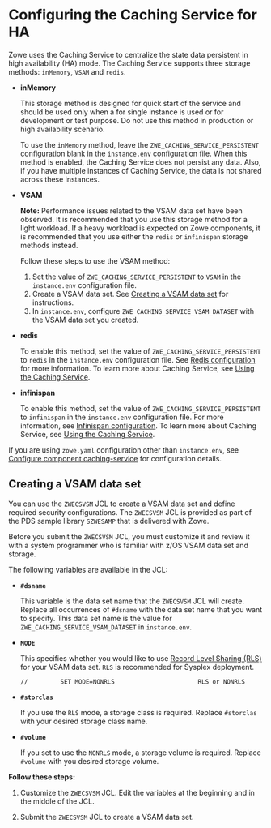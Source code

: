 # Configuring the Caching Service for HA

Zowe uses the Caching Service to centralize the state data persistent in high availability (HA) mode. The Caching Service supports three storage methods: `inMemory`, `VSAM` and `redis`.

- **inMemory** 
   
   This storage method is designed for quick start of the service and should be used only when a for single instance is used or for development or test purpose. Do not use this method in production or high availability scenario.
  
   To use the `inMemory` method, leave the `ZWE_CACHING_SERVICE_PERSISTENT` configuration blank in the `instance.env` configuration file. When this method is enabled, the Caching Service does not persist any data. Also, if you have multiple instances of Caching Service, the data is not shared across these instances.

- **VSAM**

  **Note:** Performance issues related to the VSAM data set have been observed. It is recommended that you use this storage method for a light workload. If a heavy workload is expected on Zowe components, it is recommended that you use either the `redis` or `infinispan` storage methods instead.

   Follow these steps to use the VSAM method:  
   1. Set the value of `ZWE_CACHING_SERVICE_PERSISTENT` to `VSAM` in the `instance.env` configuration file.
   2. Create a VSAM data set. See [Creating a VSAM data set](#creating-a-vsam-data-set) for instructions. 
   3. In `instance.env`, configure `ZWE_CACHING_SERVICE_VSAM_DATASET` with the VSAM data set you created.  

- **redis**

   To enable this method, set the value of `ZWE_CACHING_SERVICE_PERSISTENT` to `redis` in the `instance.env` configuration file. See [Redis configuration](../extend/extend-apiml/api-mediation-redis.md#redis-configuration) for more information. To learn more about Caching Service, see [Using the Caching Service](../extend/extend-apiml/api-mediation-caching-service.md).

- **infinispan**

  To enable this method, set the value of `ZWE_CACHING_SERVICE_PERSISTENT` to `infinispan` in the `instance.env` configuration file. For more information, see [Infinispan configuration](../extend/extend-apiml/api-mediation-infinispan.md#infinispan-configuration). To learn more about Caching Service, see [Using the Caching Service](../extend/extend-apiml/api-mediation-caching-service.md).

If you are using `zowe.yaml` configuration other than `instance.env`, see [Configure component caching-service](configure-instance-directory.md#configure-component-caching-service) for configuration details.

## Creating a VSAM data set

You can use the `ZWECSVSM` JCL to create a VSAM data set and define required security configurations. The `ZWECSVSM` JCL is provided as part of the PDS sample library `SZWESAMP` that is delivered with Zowe. 

Before you submit the `ZWECSVSM` JCL, you must customize it and review it with a system programmer who is familiar with z/OS VSAM data set and storage. 

The following variables are available in the JCL:

- **`#dsname`** 

   This variable is the data set name that the `ZWECSVSM` JCL will create. Replace all occurrences of `#dsname` with the data set name that you want to specify. This data set name is the value for `ZWE_CACHING_SERVICE_VSAM_DATASET` in `instance.env`.

- **`MODE`** 

   This specifies whether you would like to use [Record Level Sharing (RLS)](https://www.ibm.com/support/pages/vsam-record-level-sharing-rls-overview) for your VSAM data set. `RLS` is recommended for Sysplex deployment.

   ```
   //         SET MODE=NONRLS                       RLS or NONRLS                  
   ```

- **`#storclas`** 

   If you use the `RLS` mode, a storage class is required. Replace `#storclas` with your desired storage class name.

- **`#volume`** 

   If you set to use the `NONRLS` mode, a storage volume is required. Replace `#volume` with you desired storage volume.

**Follow these steps:**

1. Customize the `ZWECSVSM` JCL. Edit the variables at the beginning and in the middle of the JCL.

2. Submit the `ZWECSVSM` JCL to create a VSAM data set.
